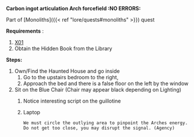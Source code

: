 **Carbon ingot articulation Arch forcefield :NO ERRORS:**

Part of [Monoliths]({{< ref "lore/quests#monoliths" >}}) quest

**Requirements** :

1. [X01](#x01)
2. Obtain the Hidden Book from the Library

**Steps:**

1. Own/Find the Haunted House and go inside
	1. Go to the upstairs bedroom to the right,
	2. Approach the bed and there is a false floor on the left by the window
2. Sit on the Blue Chair (Chair may appear black depending on Lighting)
	1. Notice interesting script on the guillotine
	2. Laptop
	
		`We must circle the outlying area to pinpoint the Arches energy. Do not get too close, you may disrupt the signal. (Agency)`
